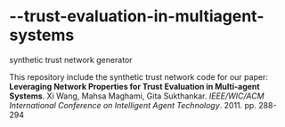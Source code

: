 --trust-evaluation-in-multiagent-systems
========================================

synthetic trust network generator

This repository include the synthetic trust network code for our paper: 
**Leveraging Network Properties for Trust Evaluation in Multi-agent Systems**. Xi Wang, Mahsa Maghami, Gita Sukthankar. 
_IEEE/WIC/ACM International Conference on Intelligent Agent Technology_. 2011. pp. 288-294 
